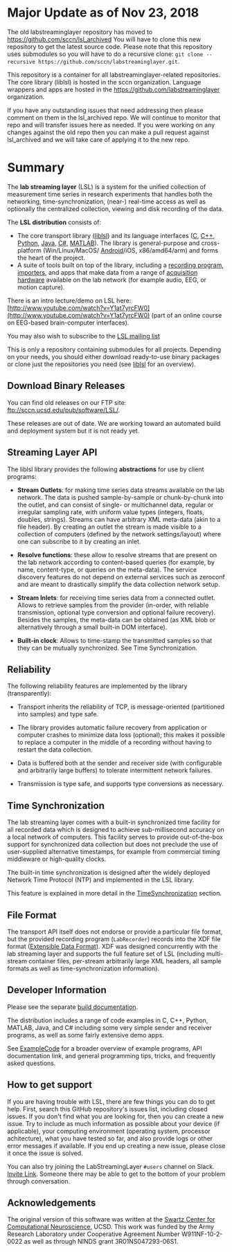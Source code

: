 # Major Update as of Nov 23, 2018

The old labstreaminglayer repository has moved to https://github.com/sccn/lsl_archived 
You will have to clone this new repository to get the latest source code. Please note that this repository uses submodules so you will have to do a recursive clone: `git clone --recursive https://github.com/sccn/labstreaminglayer.git`.

This repository is a container for all labstreaminglayer-related repositories.
The core library (liblsl) is hosted in the sccn organization.
Language wrappers and apps are hosted in the https://github.com/labstreaminglayer organization.

If you have any outstanding issues that need addressing then please comment on them in the lsl_archived repo. We will continue to monitor that repo and will transfer issues here as needed.
If you were working on any changes against the old repo then you can make a pull request against lsl_archived and we will take care of applying it to the new repo.

# Summary

The **lab streaming layer** (LSL) is a system for the unified collection of measurement time series
in research experiments that handles both the networking, time-synchronization, (near-) real-time
access as well as optionally the centralized collection, viewing and disk recording of the data.

The **LSL distribution** consists of:
- The core transport library
([liblsl](https://github.com/labstreaminglayer/liblsl/)) and its language interfaces
  ([C](https://github.com/labstreaminglayer/liblsl/),
  [C++](https://github.com/labstreaminglayer/liblsl/),
  [Python](https://github.com/labstreaminglayer/liblsl-Python/),
  [Java](https://github.com/labstreaminglayer/liblsl-Java/),
  [C#](https://github.com/labstreaminglayer/liblsl-Csharp/),
  [MATLAB](https://github.com/labstreaminglayer/liblsl-Matlab/)).
  The library is general-purpose and cross-platform (Win/Linux/MacOS/
  [Android](https://github.com/labstreaminglayer/liblsl-Android/)/iOS, x86/amd64/arm)
  and forms the heart of the project.
- A suite of tools built on top of the library, including a
  [recording program](https://github.com/labstreaminglayer/App-LabRecorder),
  [importers](https://github.com/sccn/labstreaminglayer/wiki/ImportingRecordingsInMatlab.wiki),
  and apps that make data from a range of
  [acquisition hardware](https://github.com/sccn/labstreaminglayer/wiki/SupportedDevices.wiki)
  available on the lab network (for example audio, EEG, or motion capture).

There is an intro lecture/demo on LSL here: [http://www.youtube.com/watch?v=Y1at7yrcFW0](http://www.youtube.com/watch?v=Y1at7yrcFW0)
(part of an online course on EEG-based brain-computer interfaces).

You may also wish to subscribe to the [LSL mailing list](https://mailman.ucsd.edu/mailman/listinfo/lsl-l)

This is only a repository containing submodules for all projects. Depending on your needs, you should
either download ready-to-use binary packages or clone just the repositories you need (see
[liblsl](https://github.com/labstreaminglayer/labstreaminglayer/tree/master/LSL) for an overview).

## Download Binary Releases

You can find old releases on our FTP site: ftp://sccn.ucsd.edu/pub/software/LSL/.

These releases are out of date. We are working toward an automated build and deployment system
but it is not ready yet.

## Streaming Layer API

The liblsl library provides the following **abstractions** for use by client programs:

- **Stream Outlets**: for making time series data streams available on the lab network.
  The data is pushed sample-by-sample or chunk-by-chunk into the outlet, and can consist of
  single- or multichannel data, regular or irregular sampling rate, with uniform value types
  (integers, floats, doubles, strings). Streams can have arbitrary XML meta-data (akin to a
  file header). By creating an outlet the stream is made visible to a collection of computers
  (defined by the network settings/layout) where one can subscribe to it by creating an inlet.

- **Resolve functions**: these allow to resolve streams that are present on the lab network
  according to content-based queries (for example, by name, content-type, or queries on the
  meta-data). The service discovery features do not depend on external services such as zeroconf
  and are meant to drastically simplify the data collection network setup.

- **Stream Inlets**: for receiving time series data from a connected outlet.
  Allows to retrieve samples from the provider (in-order, with reliable transmission,
  optional type conversion and optional failure recovery). Besides the samples, the meta-data
  can be obtained (as XML blob or alternatively through a small built-in DOM interface).

- **Built-in clock**: Allows to time-stamp the transmitted samples so that they can be mutually
  synchronized. See Time Synchronization.

## Reliability

The following reliability features are implemented by the library (transparently):
- Transport inherits the reliability of TCP, is message-oriented (partitioned into
  samples) and type safe.

- The library provides automatic failure recovery from application or computer crashes to minimize
  data loss (optional); this makes it possible to replace a computer in the middle of a recording
  without having to restart the data collection.

- Data is buffered both at the sender and receiver side (with configurable and arbitrarily large
  buffers) to tolerate intermittent network failures.

- Transmission is type safe, and supports type conversions as necessary.

## Time Synchronization

The lab streaming layer comes with a built-in synchronized time facility for all recorded data which
is designed to achieve sub-millisecond accuracy on a local network of computers.
This facility serves to provide out-of-the-box support for synchronized data collection but does not
preclude the use of user-supplied alternative timestamps, for example from commercial timing
middleware or high-quality clocks.

The built-in time synchronization is designed after the widely deployed Network Time Protocol (NTP)
and implemented in the LSL library.

This feature is explained in more detail in the
[TimeSynchronization](https://github.com/sccn/labstreaminglayer/wiki/TimeSynchronization.wiki) section.

## File Format

The transport API itself does not endorse or provide a particular file format, but the provided recording
program (`LabRecorder`) <!--and Python/C++ library (`RecorderLib`)--> records into the XDF file format
([Extensible Data Format](https://github.com/sccn/xdf)). XDF was designed concurrently with
the lab streaming layer and supports the full feature set of LSL (including multi-stream container
files, per-stream arbitrarily large XML headers, all sample formats as well as time-synchronization
information).

## Developer Information

Please see the separate [build documentation](doc/BUILD.md).

The distribution includes a range of code examples in C, C++, Python, MATLAB, Java, and C# including
some very simple sender and receiver programs, as well as some fairly extensive demo apps.

See [ExampleCode](https://github.com/labstreaminglayer/App-Examples/) for a broader
overview of example programs, API documentation link, and general programming tips, tricks, and
frequently asked questions.

## How to get support

If you are having trouble with LSL, there are few things you can do to get help.
First, search this GitHub repository's issues list, including closed issues.
If you don't find what you are looking for, then you can create a new issue. Try to include as much
information as possible about your device (if applicable), your computing environment (operating
system, processor achitecture), what you have tested so far, and also provide logs or other error
messages if available. If you end up creating a new issue, please close it once the issue is solved.

You can also try joining the LabStreamingLayer `#users` channel on Slack. [Invite Link](https://join.slack.com/t/labstreaminglayer/shared_invite/enQtMzA2NjEwNDk0NjA5LWI2MmI4MjBhYjgyMmRmMzg2NzEzODc2M2NjNDIwODhmNzViZmRmMWQyNTBkYzkwNmUyMzZhOTU5ZGFiYzkzMzQ).
Someone there may be able to get to the bottom of your problem through conversation.

## Acknowledgements

The original version of this software was written at the
[Swartz Center for Computational Neuroscience](http://sccn.ucsd.edu/people/), UCSD.
This work was funded by the Army Research Laboratory under Cooperative Agreement Number
W911NF-10-2-0022 as well as through NINDS grant 3R01NS047293-06S1.
